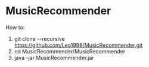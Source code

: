 # MusicRecommender

How to:
1. git clone --recursive https://github.com/Leo1998/MusicRecommender.git
2. cd MusicRecommender/MusicRecommender
3. java -jar MusicRecommender.jar
